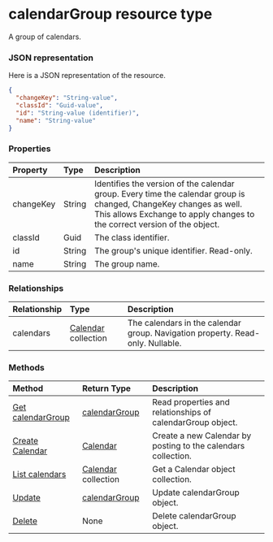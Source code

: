 # calendarGroup resource type

A group of calendars.

### JSON representation

Here is a JSON representation of the resource.

<!-- {
  "blockType": "resource",
  "optionalProperties": [

  ],
  "@odata.type": "microsoft.graph.calendargroup"
}-->

```json
{
  "changeKey": "String-value",
  "classId": "Guid-value",
  "id": "String-value (identifier)",
  "name": "String-value"
}

```
### Properties
| Property	   | Type	|Description|
|:---------------|:--------|:----------|
|changeKey|String|Identifies the version of the calendar group. Every time the calendar group is changed, ChangeKey changes as well. This allows Exchange to apply changes to the correct version of the object.|
|classId|Guid|The class identifier.|
|id|String|The group's unique identifier. Read-only.|
|name|String|The group name.|

### Relationships
| Relationship | Type	|Description|
|:---------------|:--------|:----------|
|calendars|[Calendar](calendar.md) collection|The calendars in the calendar group. Navigation property. Read-only. Nullable.|

### Methods

| Method		   | Return Type	|Description|
|:---------------|:--------|:----------|
|[Get calendarGroup](../api/calendargroup_get.md) | [calendarGroup](calendargroup.md) |Read properties and relationships of calendarGroup object.|
|[Create Calendar](../api/calendargroup_post_calendars.md) |[Calendar](calendar.md)| Create a new Calendar by posting to the calendars collection.|
|[List calendars](../api/calendargroup_list_calendars.md) |[Calendar](calendar.md) collection| Get a Calendar object collection.|
|[Update](../api/calendargroup_update.md) | [calendarGroup](calendargroup.md)	|Update calendarGroup object. |
|[Delete](../api/calendargroup_delete.md) | None |Delete calendarGroup object. |

<!-- uuid: 8fcb5dbc-d5aa-4681-8e31-b001d5168d79
2015-10-25 14:57:30 UTC -->
<!-- {
  "type": "#page.annotation",
  "description": "calendarGroup resource",
  "keywords": "",
  "section": "documentation",
  "tocPath": ""
}-->